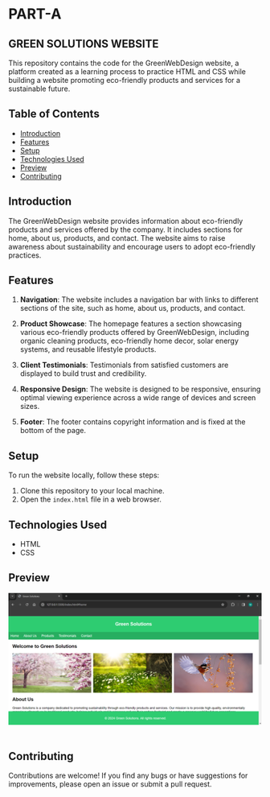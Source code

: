 # PART-A 

## GREEN SOLUTIONS WEBSITE

This repository contains the code for the GreenWebDesign website, a platform created as a learning process to practice HTML and CSS while building a website promoting eco-friendly products and services for a sustainable future.

## Table of Contents
- [Introduction](#introduction)
- [Features](#features)
- [Setup](#setup)
- [Technologies Used](#technologies-used)
- [Preview](#preview)
- [Contributing](#contributing)


## Introduction

The GreenWebDesign website provides information about eco-friendly products and services offered by the company. It includes sections for home, about us, products, and contact. The website aims to raise awareness about sustainability and encourage users to adopt eco-friendly practices.

## Features

1. **Navigation**: The website includes a navigation bar with links to different sections of the site, such as home, about us, products, and contact.

2. **Product Showcase**: The homepage features a section showcasing various eco-friendly products offered by GreenWebDesign, including organic cleaning products, eco-friendly home decor, solar energy systems, and reusable lifestyle products.

3. **Client Testimonials**: Testimonials from satisfied customers are displayed to build trust and credibility.

4. **Responsive Design**: The website is designed to be responsive, ensuring optimal viewing experience across a wide range of devices and screen sizes.

5. **Footer**: The footer contains copyright information and is fixed at the bottom of the page.

## Setup

To run the website locally, follow these steps:

1. Clone this repository to your local machine.
2. Open the `index.html` file in a web browser.

## Technologies Used

- HTML
- CSS

## Preview

![Homepage](https://github.com/mueezbaig/HTML-CSS-ASSIGNMENT-1/blob/main/PART%20A/Snapshots/Home_page.png)
![]()

## Contributing

Contributions are welcome! If you find any bugs or have suggestions for improvements, please open an issue or submit a pull request.
